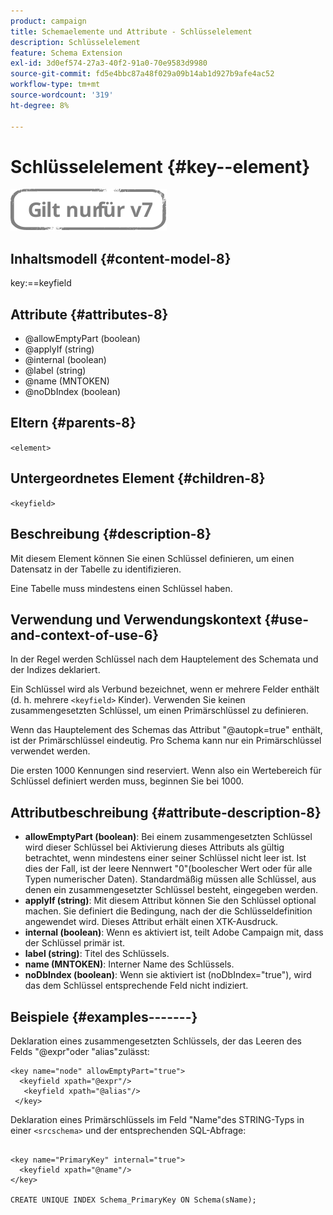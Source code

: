 ```yaml
---
product: campaign
title: Schemaelemente und Attribute - Schlüsselelement
description: Schlüsselelement
feature: Schema Extension
exl-id: 3d0ef574-27a3-40f2-91a0-70e9583d9980
source-git-commit: fd5e4bbc87a48f029a09b14ab1d927b9afe4ac52
workflow-type: tm+mt
source-wordcount: '319'
ht-degree: 8%

---
```


# Schlüsselelement {#key--element}

![](../../../assets/v7-only.svg)

## Inhaltsmodell {#content-model-8}

key:==keyfield

## Attribute {#attributes-8}

* @allowEmptyPart (boolean)
* @applyIf (string)
* @internal (boolean)
* @label (string)
* @name (MNTOKEN)
* @noDbIndex (boolean)

## Eltern {#parents-8}

`<element>`

## Untergeordnetes Element {#children-8}

`<keyfield>`

## Beschreibung {#description-8}

Mit diesem Element können Sie einen Schlüssel definieren, um einen Datensatz in der Tabelle zu identifizieren.

Eine Tabelle muss mindestens einen Schlüssel haben.

## Verwendung und Verwendungskontext {#use-and-context-of-use-6}

In der Regel werden Schlüssel nach dem Hauptelement des Schemata und der Indizes deklariert.

Ein Schlüssel wird als Verbund bezeichnet, wenn er mehrere Felder enthält (d. h. mehrere `<keyfield>` Kinder). Verwenden Sie keinen zusammengesetzten Schlüssel, um einen Primärschlüssel zu definieren.

Wenn das Hauptelement des Schemas das Attribut &quot;@autopk=true&quot; enthält, ist der Primärschlüssel eindeutig. Pro Schema kann nur ein Primärschlüssel verwendet werden.

Die ersten 1000 Kennungen sind reserviert. Wenn also ein Wertebereich für Schlüssel definiert werden muss, beginnen Sie bei 1000.

## Attributbeschreibung {#attribute-description-8}

* **allowEmptyPart (boolean)**: Bei einem zusammengesetzten Schlüssel wird dieser Schlüssel bei Aktivierung dieses Attributs als gültig betrachtet, wenn mindestens einer seiner Schlüssel nicht leer ist. Ist dies der Fall, ist der leere Nennwert &quot;0&quot;(boolescher Wert oder für alle Typen numerischer Daten). Standardmäßig müssen alle Schlüssel, aus denen ein zusammengesetzter Schlüssel besteht, eingegeben werden.
* **applyIf (string)**: Mit diesem Attribut können Sie den Schlüssel optional machen. Sie definiert die Bedingung, nach der die Schlüsseldefinition angewendet wird. Dieses Attribut erhält einen XTK-Ausdruck.
* **internal (boolean)**: Wenn es aktiviert ist, teilt Adobe Campaign mit, dass der Schlüssel primär ist.
* **label (string)**: Titel des Schlüssels.
* **name (MNTOKEN)**: Interner Name des Schlüssels.
* **noDbIndex (boolean)**: Wenn sie aktiviert ist (noDbIndex=&quot;true&quot;), wird das dem Schlüssel entsprechende Feld nicht indiziert.

## Beispiele {#examples-------}

Deklaration eines zusammengesetzten Schlüssels, der das Leeren des Felds &quot;@expr&quot;oder &quot;alias&quot;zulässt:

```
<key name="node" allowEmptyPart="true">
  <keyfield xpath="@expr"/>
   <keyfield xpath="@alias"/>
 </key>
```

Deklaration eines Primärschlüssels im Feld &quot;Name&quot;des STRING-Typs in einer `<srcschema>`  und der entsprechenden SQL-Abfrage:

```
 
<key name="PrimaryKey" internal="true">  
  <keyfield xpath="@name"/>
</key>

CREATE UNIQUE INDEX Schema_PrimaryKey ON Schema(sName);
```
